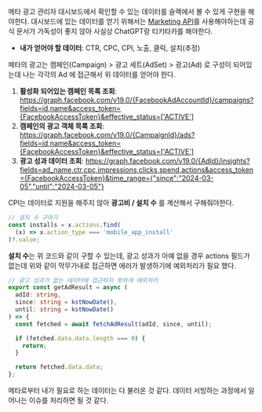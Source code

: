 메타 광고 관리자 대시보드에서 확인할 수 있는 데이터를 슬랙에서 볼 수 있게 구현을 해야한다. 대시보드에 있는 데이터를 얻기 위해서는 [Marketing API](https://developers.facebook.com/docs/marketing-apis/)를 사용해야하는데 공식 문서가 가독성이 좋지 않아 사실상 ChatGPT랑 티키타카를 해야한다.

- **내가 얻어야 할 데이터**: CTR, CPC, CPI, 노출, 클릭, 설치(추정)

메타의 광고는 캠페인(Campaign) > 광고 세트(AdSet) > 광고(Ad) 로 구성이 되어있는데 나는 각각의 Ad 에 접근해서 위 데이터를 얻어야 한다.

1. **활성화 되어있는 캠페인 목록 조회**: https://graph.facebook.com/v19.0/{FacebookAdAccountId}/campaigns?fields=id,name&access_token={FacebookAccessToken}&effective_status=['ACTIVE']
2. **캠페인의 광고 객체 목록 조회**: https://graph.facebook.com/v19.0/{CampaignId}/ads?fields=id,name&access_token={FacebookAccessToken}&effective_status=['ACTIVE']
3. **광고 성과 데이터 조회**: https://graph.facebook.com/v19.0/{AdId}/insights?fields=ad_name,ctr,cpc,impressions,clicks,spend,actions&access_token={FacebookAccessToken}&time_range={"since":"2024-03-05","until":"2024-03-05"}

CPI는 데이터로 지원을 해주지 않아 **광고비 / 설치 수** 를 계산해서 구해줘야한다.

```ts
// 설치 수 구하기
const installs = x.actions.find(
  (x) => x.action_type === 'mobile_app_install'
)?.value;
```

**설치 수**는 위 코드와 같이 구할 수 있는데, 광고 성과가 아예 없을 경우 actions 필드가 없는데 위와 같이 막무가내로 접근하면 에러가 발생하기에 예외처리가 필요 했다.

```ts
// 광고 성과가 없는 데이터에 접근하지 못하게 예외처리
export const getAdResult = async (
  adId: string,
  since: string = kstNowDate(),
  until: string = kstNowDate()
) => {
  const fetched = await fetchAdResult(adId, since, until);

  if (fetched.data.data.length === 0) {
    return;
  }

  return fetched.data.data;
};
```

메타로부터 내가 필요로 하는 데이터는 다 불러온 것 같다. 데이터 서빙하는 과정에서 일어나는 이슈를 처리하면 될 것 같다.
